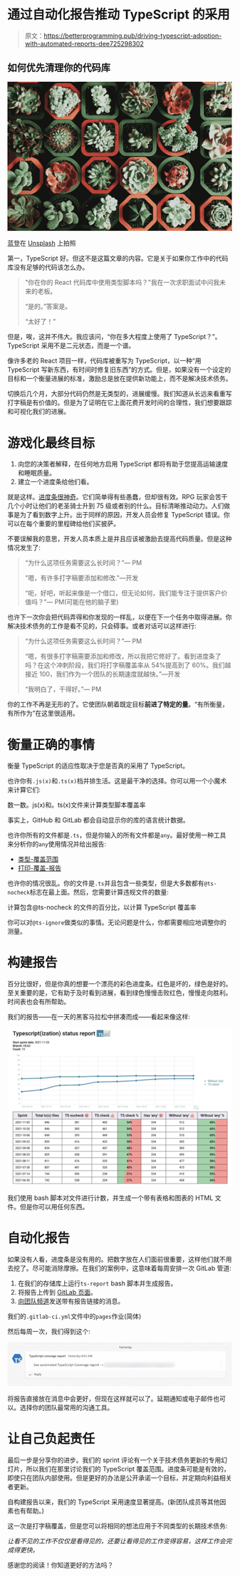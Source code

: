 # 通过自动化报告推动 TypeScript 的采用

> 原文：<https://betterprogramming.pub/driving-typescript-adoption-with-automated-reports-dee725298302>

## 如何优先清理你的代码库

![](img/96f5f2b8b1388eeafa87558ef856f836.png)

[蓝登](https://unsplash.com/@landall?utm_source=medium&utm_medium=referral)在 [Unsplash](https://unsplash.com?utm_source=medium&utm_medium=referral) 上拍照

第一，TypeScript 好。但这不是这篇文章的内容。它是关于如果你工作中的代码库没有足够的代码该怎么办。

> "你在你的 React 代码库中使用类型脚本吗？"我在一次求职面试中问我未来的老板。
> 
> “是的。”答案是。
> 
> “太好了！”

但是，唉，这并不伟大。我应该问，“你在多大程度上使用了 TypeScript？”。TypeScript 采用不是二元状态，而是一个谱。

像许多老的 React 项目一样，代码库被重写为 TypeScript，以一种“用 TypeScript 写新东西，有时间时修复旧东西”的方式。但是，如果没有一个设定的目标和一个衡量进展的标准，激励总是放在提供新功能上，而不是解决技术债务。

切换后几个月，大部分代码仍然是无类型的，进展缓慢。我们知道从长远来看重写打字稿是有价值的。但是为了证明在它上面花费开发时间的合理性，我们想要跟踪和可视化我们的进展。

# **游戏化最终目标**

1.  向您的决策者解释，在任何地方启用 TypeScript 都将有助于您提高运输速度和睡眠质量。
2.  建立一个进度条给他们看。

就是这样。[进度条很神奇](https://dl.acm.org/doi/10.1145/317456.317459)。它们简单得有些愚蠢，但却很有效。RPG 玩家会苦干几个小时让他们的老圣骑士升到 75 级或者别的什么。目标清晰推动动力。人们做事是为了看到数字上升。出于同样的原因，开发人员会修复 TypeScript 错误。你可以在每个重要的里程碑给他们买披萨。

不要误解我的意思，开发人员本质上是并且应该被激励去提高代码质量。但是这种情况发生了:

> “为什么这项任务需要这么长时间？”— PM
> 
> "嗯，有许多打字稿要添加和修改."—开发
> 
> “呃，好吧，听起来像是一个借口，但无论如何，我们能专注于提供客户价值吗？”— PM(可能在他的脑子里)

也许下一次你会把代码弄得和你发现的一样乱，以便在下一个任务中取得进展。你解决技术债务的工作是看不见的，只会碍事。或者对话可以这样进行:

> “为什么这项任务需要这么长时间？”— PM
> 
> “嗯，有很多打字稿需要添加和修改，所以我把它修好了。看到进度条了吗？在这个冲刺阶段，我们将打字稿覆盖率从 54%提高到了 60%。我们越接近 100，我们作为一个团队的长期速度就越快。”—开发
> 
> “我明白了，干得好。”— PM

你的工作不再是无形的了。它使团队朝着既定目标**前进了特定的量**。“有所衡量，有所作为”在这里很适用。

# 衡量正确的事情

衡量 TypeScript 的适应性取决于您是否真的采用了 TypeScript。

也许你有`.js(x)`和`.ts(x)`档并排生活。这是最干净的选择。你可以用一个小魔术来计算它们:

数一数。js(x)和。ts(x)文件来计算类型脚本覆盖率

事实上，GitHub 和 GitLab 都会自动显示你的库的语言统计数据。

也许你所有的文件都是`.ts`，但是你输入的所有文件都是`any`。最好使用一种工具来分析你的`any`使用情况并给出报告:

*   [类型-覆盖范围](https://github.com/plantain-00/type-coverage)
*   [打印-覆盖-报告](https://github.com/alexcanessa/typescript-coverage-report)

也许你的情况很乱。你的文件是`.ts`并且包含一些类型，但是大多数都有`@ts-nocheck`标志在最上面。然后，您需要计算违规文件的数量:

计算包含@ts-nocheck 的文件的百分比，以计算 TypeScript 覆盖率

你可以对`@ts-ignore`做类似的事情。无论问题是什么，你都需要相应地调整你的测量。

# 构建报告

百分比很好，但是你真的想要一个漂亮的彩色进度条。红色是坏的，绿色是好的。至关重要的是，它有助于及时看到进展，看到绿色慢慢击败红色，慢慢走向胜利。时间表也会有所帮助。

我们的报告——在一天的黑客马拉松中拼凑而成——看起来像这样:

![](img/2c880632ec9827dfdc774aa2973fc7aa.png)

我们使用 bash 脚本对文件进行计数，并生成一个带有表格和图表的 HTML 文件。但是你可以用任何东西。

# 自动化报告

如果没有人看，进度条是没有用的。把数字放在人们面前很重要，这样他们就不用去挖了。尽可能消除摩擦。在我们的案例中，这意味着每周安排一次 GitLab 管道:

1.  在我们的存储库上运行`ts-report` bash 脚本并生成报告。
2.  将报告上传到 [GitLab 页面](https://docs.gitlab.com/ee/user/project/pages/#how-it-works)。
3.  [向团队频道](https://docs.microsoft.com/en-us/microsoftteams/platform/webhooks-and-connectors/how-to/add-incoming-webhook)发送带有报告链接的消息。

我们的`.gitlab-ci.yml`文件中的`pages`作业(简体)

然后每周一次，我们得到这个:

![](img/ac51023b3c091e54919977d9e822d8ce.png)

将报告直接放在消息中会更好，但现在这样就可以了。延期通知或电子邮件也可以。选择你的团队最常用的沟通工具。

# 让自己负起责任

最后一步是分享你的进步。我们的 sprint 评论有一个关于技术债务更新的专用幻灯片，所以我们在那里讨论我们的 TypeScript 覆盖范围。进度条可能是有效的，即使只在团队内部使用。但是更好的办法是公开承诺一个目标，并定期向利益相关者更新。

自构建报告以来，我们的 TypeScript 采用速度显著提高。(新团队成员等其他因素也有帮助。)

这一次是打字稿覆盖，但是您可以将相同的想法应用于不同类型的长期技术债务:

*让看不见的工作不仅仅是看得见的，还要让看得见的工作变得容易，这样工作会完成得更快。*

感谢您的阅读！你知道更好的方法吗？